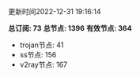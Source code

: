 更新时间2022-12-31 19:16:14

**总订阅: 73**
**总节点: 1396**
**有效节点: 364**
- trojan节点: 41
- ss节点: 156
- v2ray节点: 167
